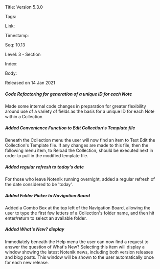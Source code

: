 Title: Version 5.3.0 

Tags:  

Link: 

Timestamp:  

Seq: 10.13 

Level: 3 - Section 

Index:  

Body: 

Released on 14 Jan 2021
 
##### Code Refactoring for generation of a unique ID for each Note

Made some internal code changes in preparation for greater flexibility around use of a variety of fields as the basis for a unique ID for each Note within a Collection. 

 
##### Added Convenience Function to Edit Collection's Template file

Beneath the Collection menu the user will now find an item to Text Edit the Collection's Template file. If any changes are made to this file, then the following menu item, to Reload the Collection, should be executed next in order to pull in the modified template file. 

 
##### Added regular refresh to today's date

For those who leave Notenik running overnight, added a regular refresh of the date considered to be 'today'. 

 
##### Added Folder Picker to Navigation Board

Added a Combo Box at the top left of the Navigation Board, allowing the user to type the first few letters of a Collection's folder name, and then hit enter/return to select an available folder. 

 
##### Added What's New? display

Immediately beneath the Help menu the user can now find a request to answer the question of What's New? Selecting this item will display a window showing the latest Notenik news, including both version releases and blog posts. This window will be shown to the user automatically once for each new release. 

